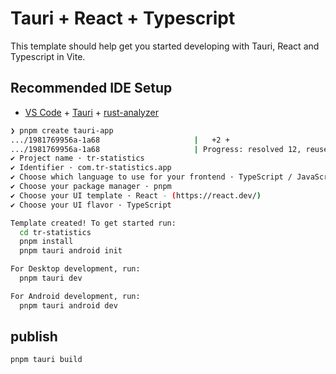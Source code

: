 # Tauri + React + Typescript

This template should help get you started developing with Tauri, React and Typescript in Vite.

## Recommended IDE Setup

- [VS Code](https://code.visualstudio.com/) + [Tauri](https://marketplace.visualstudio.com/items?itemName=tauri-apps.tauri-vscode) + [rust-analyzer](https://marketplace.visualstudio.com/items?itemName=rust-lang.rust-analyzer)

```sh
❯ pnpm create tauri-app
.../1981769956a-1a68                     |   +2 +
.../1981769956a-1a68                     | Progress: resolved 12, reused 2, downloaded 0, added 2, done
✔ Project name · tr-statistics
✔ Identifier · com.tr-statistics.app
✔ Choose which language to use for your frontend · TypeScript / JavaScript - (pnpm, yarn, npm, deno, bun)
✔ Choose your package manager · pnpm
✔ Choose your UI template · React - (https://react.dev/)
✔ Choose your UI flavor · TypeScript

Template created! To get started run:
  cd tr-statistics
  pnpm install
  pnpm tauri android init

For Desktop development, run:
  pnpm tauri dev

For Android development, run:
  pnpm tauri android dev

```

## publish

```sh
pnpm tauri build
```
